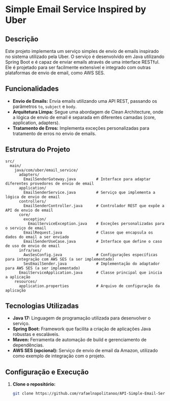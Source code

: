 # Simple Email Service Inspired by Uber

## Descrição
Este projeto implementa um serviço simples de envio de emails inspirado no sistema utilizado pela Uber. O serviço é desenvolvido em Java utilizando Spring Boot e é capaz de enviar emails através de uma interface RESTful. Ele é projetado para ser facilmente extensível e integrado com outras plataformas de envio de email, como AWS SES.

## Funcionalidades
- **Envio de Emails:** Envia emails utilizando uma API REST, passando os parâmetros `to`, `subject` e `body`.
- **Arquitetura Limpa:** Segue uma abordagem de Clean Architecture, onde a lógica de envio de email é separada em diferentes camadas (core, application, adapters).
- **Tratamento de Erros:** Implementa exceções personalizadas para tratamento de erros no envio de emails.

## Estrutura do Projeto

```plaintext
src/
  main/
    java/com/uber/email_service/
      adapters/
        EmailSenderGateway.java         # Interface para adaptar diferentes provedores de envio de email
      application/
        EmailSenderService.java         # Serviço que implementa a lógica de envio de email
      controllers/
        EmailSenderController.java      # Controlador REST que expõe a API de envio de email
      core/
        exception/
          EmailServiceException.java    # Exceções personalizadas para o serviço de email
        EmailRequest.java               # Classe que encapsula os dados do email a ser enviado
        EmailSenderUseCase.java         # Interface que define o caso de uso de envio de email
      infra/ses/
        AwsSesConfig.java               # Configurações específicas para integração com AWS SES (a ser implementado)
        SesEmailSender.java             # Implementação do adaptador para AWS SES (a ser implementado)
      EmailServiceApplication.java      # Classe principal que inicia a aplicação
    resources/
      application.properties            # Arquivo de configuração da aplicação
```

## Tecnologias Utilizadas
- **Java 17:** Linguagem de programação utilizada para desenvolver o serviço.
- **Spring Boot:** Framework que facilita a criação de aplicações Java robustas e escaláveis.
- **Maven:** Ferramenta de automação de build e gerenciamento de dependências.
- **AWS SES (opcional):** Serviço de envio de email da Amazon, utilizado como exemplo de integração com o projeto.

## Configuração e Execução

1. **Clone o repositório:**
   ```bash
   git clone https://github.com/rafaelnapolitanoo/API-Simple-Email-Service-Uber/edit/main/README.md```
   


